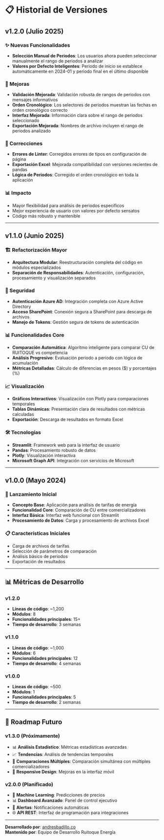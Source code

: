 # 📋 Historial de Versiones

## v1.2.0 (Julio 2025)

### ✨ Nuevas Funcionalidades
- **Selección Manual de Periodos**: Los usuarios ahora pueden seleccionar manualmente el rango de periodos a analizar
- **Valores por Defecto Inteligentes**: Periodo de inicio se establece automáticamente en 2024-01 y periodo final en el último disponible

### 🔧 Mejoras
- **Validación Mejorada**: Validación robusta de rangos de periodos con mensajes informativos
- **Orden Cronológico**: Los selectores de periodos muestran las fechas en orden cronológico correcto
- **Interfaz Mejorada**: Información clara sobre el rango de periodos seleccionado
- **Exportación Mejorada**: Nombres de archivo incluyen el rango de periodos analizado

### 🐛 Correcciones
- **Errores de Linter**: Corregidos errores de tipos en configuración de página
- **Exportación Excel**: Mejorada compatibilidad con versiones recientes de pandas
- **Lógica de Periodos**: Corregido el orden cronológico en toda la aplicación

### 📊 Impacto
- Mayor flexibilidad para análisis de periodos específicos
- Mejor experiencia de usuario con valores por defecto sensatos
- Código más robusto y mantenible

---

## v1.1.0 (Junio 2025)

### 🏗️ Refactorización Mayor
- **Arquitectura Modular**: Reestructuración completa del código en módulos especializados
- **Separación de Responsabilidades**: Autenticación, configuración, procesamiento y visualización separados

### 🔐 Seguridad
- **Autenticación Azure AD**: Integración completa con Azure Active Directory
- **Acceso SharePoint**: Conexión segura a SharePoint para descarga de archivos
- **Manejo de Tokens**: Gestión segura de tokens de autenticación

### 📊 Funcionalidades Core
- **Comparación Automática**: Algoritmo inteligente para comparar CU de RUITOQUE vs competencia
- **Análisis Progresivo**: Evaluación periodo a periodo con lógica de acumulación
- **Métricas Detalladas**: Cálculo de diferencias en pesos ($) y porcentajes (%)

### 📈 Visualización
- **Gráficos Interactivos**: Visualización con Plotly para comparaciones temporales
- **Tablas Dinámicas**: Presentación clara de resultados con métricas calculadas
- **Exportación**: Descarga de resultados en formato Excel

### 🛠️ Tecnologías
- **Streamlit**: Framework web para la interfaz de usuario
- **Pandas**: Procesamiento robusto de datos
- **Plotly**: Visualización interactiva
- **Microsoft Graph API**: Integración con servicios de Microsoft

---

## v1.0.0 (Mayo 2024)

### 🎯 Lanzamiento Inicial
- **Concepto Base**: Aplicación para análisis de tarifas de energía
- **Funcionalidad Core**: Comparación de CU entre comercializadores
- **Interfaz Básica**: Interfaz web funcional con Streamlit
- **Procesamiento de Datos**: Carga y procesamiento de archivos Excel

### 📋 Características Iniciales
- Carga de archivos de tarifas
- Selección de parámetros de comparación
- Análisis básico de periodos
- Exportación de resultados

---

## 📊 Métricas de Desarrollo

### v1.2.0
- **Líneas de código**: ~1,200
- **Módulos**: 8
- **Funcionalidades principales**: 15+
- **Tiempo de desarrollo**: 3 semanas

### v1.1.0
- **Líneas de código**: ~1,000
- **Módulos**: 6
- **Funcionalidades principales**: 12
- **Tiempo de desarrollo**: 4 semanas

### v1.0.0
- **Líneas de código**: ~500
- **Módulos**: 1
- **Funcionalidades principales**: 5
- **Tiempo de desarrollo**: 2 semanas

---

## 🚀 Roadmap Futuro

### v1.3.0 (Próximamente)
- 📊 **Análisis Estadístico**: Métricas estadísticas avanzadas
- 📈 **Tendencias**: Análisis de tendencias temporales
- 🔄 **Comparaciones Múltiples**: Comparación simultánea con múltiples comercializadores
- 📱 **Responsive Design**: Mejoras en la interfaz móvil

### v2.0.0 (Planificado)
- 🤖 **Machine Learning**: Predicciones de precios
- 📊 **Dashboard Avanzado**: Panel de control ejecutivo
- 🔔 **Alertas**: Notificaciones automáticas
- 🌐 **API REST**: Interfaz de programación para integraciones

---

**Desarrollado por**: [andresbadillo.co](https://www.andresbadillo.co/)  
**Mantenido por**: Equipo de Desarrollo Ruitoque Energía 